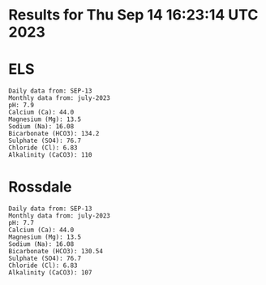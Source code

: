 # Results for Thu Sep 14 16:23:14 UTC 2023
# ELS
```
Daily data from: SEP-13
Monthly data from: july-2023
pH: 7.9
Calcium (Ca): 44.0
Magnesium (Mg): 13.5
Sodium (Na): 16.08
Bicarbonate (HCO3): 134.2
Sulphate (SO4): 76.7
Chloride (Cl): 6.83
Alkalinity (CaCO3): 110
```
# Rossdale
```
Daily data from: SEP-13
Monthly data from: july-2023
pH: 7.7
Calcium (Ca): 44.0
Magnesium (Mg): 13.5
Sodium (Na): 16.08
Bicarbonate (HCO3): 130.54
Sulphate (SO4): 76.7
Chloride (Cl): 6.83
Alkalinity (CaCO3): 107
```
